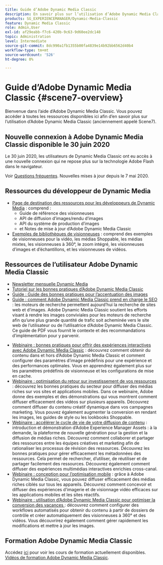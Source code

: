 ```yaml
---
title: Guide d’Adobe Dynamic Media Classic
description: En savoir plus sur l’utilisation d’Adobe Dynamic Media Classic pour gérer vos vidéos, vos vidéos, vos vidéos, etc. avec la documentation AEM Cloud Services.
products: SG_EXPERIENCEMANAGER/Dynamic-Media-Classic
feature: Dynamic Media Classic
role: Admin,User
exl-id: af29eabb-f7c6-420b-9c63-9d60ee2dc148
topic: Administration
level: Intermediate
source-git-commit: 8dc990a1fb1355b00fa4839e14b92bb6562d40b4
workflow-type: tm+mt
source-wordcount: '526'
ht-degree: 0%

---
```


# Guide d’Adobe Dynamic Media Classic {#scene7-overview}

Bienvenue dans l’aide d’Adobe Dynamic Media Classic. Vous pouvez accéder à toutes les ressources disponibles ici afin d’en savoir plus sur l’utilisation d’Adobe Dynamic Media Classic (anciennement appelé Scene7).

## Nouvelle connexion à Adobe Dynamic Media Classic disponible le 30 juin 2020

Le 30 juin 2020, les utilisateurs de Dynamic Media Classic ont eu accès à une nouvelle connexion qui ne repose plus sur la technologie Adobe Flash dans le navigateur.

Voir [Questions fréquentes](new-ui-2020.md). Nouvelles mises à jour depuis le 7 mai 2020.

## Ressources du développeur de Dynamic Media

* [Page de destination des ressources pour les développeurs de Dynamic Media](https://experienceleague.adobe.com/en/docs/dynamic-media-developer-resources) : comprend :
   * Guide de référence des visionneuses
   * API de diffusion d’images/rendu d’images
   * API du système de production d’images
   * et Notes de mise à jour d’Adobe Dynamic Media Classic
* [Exemples de bibliothèques de visionneuses](https://landing.adobe.com/en/na/dynamic-media/ctir-2755/live-demos.html) : comprend des exemples de visionneuses pour la vidéo, les médias Shoppable, les médias mixtes, les visionneuses à 360°, le zoom intégré, les visionneuses d’images et d’échantillons, et les visionneuses de vidéos.

## Ressources de l’utilisateur Adobe Dynamic Media Classic

* [Newsletter mensuelle Dynamic Media](dynamic-media-newsletter.md)
* [Tutoriel sur les bonnes pratiques d’Adobe Dynamic Media Classic](https://experienceleague.adobe.com/en/docs/experience-manager-learn/dynamic-media-classic-tutorial/overview)
* [Guide : Guide des bonnes pratiques pour l’accentuation des images](/help/using/assets/s7_sharpening_images.pdf)
* [Guide : comment Adobe Dynamic Media Classic prend en charge le SEO ](/help/using/assets/s7_seo.pdf) : les moteurs de recherche permettent aujourd’hui la recherche de sites web et d’images. Adobe Dynamic Media Classic soutient les efforts visant à rendre les images conviviales pour les moteurs de recherche afin qu’une plus grande quantité de trafic soit acheminée vers le site web de l’utilisateur ou de l’utilisatrice d’Adobe Dynamic Media Classic. Ce guide de PDF vous fournit le contexte et des recommandations d’implémentation pour y parvenir.
<!-- * [Webinar: Best Practices for Responsive Design](http://offers.adobe.com/en/na/marketing/landings/_40458_responsive_design_live_on_demand_webinar.html): Learn practical tips on how to improve your mobile strategy. See real-world examples of responsive design in action. Create one primary asset that works across multiple devices and increase mobile performance by dynamically changing the resolution of images or the orientation of images for portrait or landscape displays. Learn how to also dynamically crop, scale, or resize images. -->
* [Webinaire : bonnes pratiques pour offrir des expériences interactives avec Adobe Dynamic Media Classic](https://seminars.adobeconnect.com/p7wb8ej3u6d/) : découvrez comment obtenir du contenu dans et hors d’Adobe Dynamic Media Classic et comment configurer des paramètres d’image prédéfinis pour une expérience et des performances optimales. Vous en apprendrez également plus sur les paramètres prédéfinis de visionneuse et les configurations de mise en cache.
* [Webinaire : optimisation du retour sur investissement de vos ressources](https://adobecustomersuccess.adobeconnect.com/p5ar3hfrrec/?launcher=false&fcsContent=true&pbMode=normal&proto=true) : découvrez les bonnes pratiques du secteur pour diffuser des médias riches sur vos sites et applications mobiles. Dans ce webinaire, Adobe donne des exemples et des démonstrations qui vous montrent comment diffuser efficacement des vidéos sur plusieurs appareils. Découvrez comment diffuser du contenu créatif dynamique dans vos campagnes marketing. Vous pouvez également augmenter la conversion en rendant les images, les guides de style ou les lookbooks Shoppable.
* [Webinaire : accélérer le cycle de vie de votre diffusion de contenu](https://adobecustomersuccess.adobeconnect.com/p88ducm9pqv/) : introduction et démonstration d’Adobe Experience Manager Assets : à la demande, la plateforme de nouvelle génération pour la gestion et la diffusion de médias riches. Découvrez comment collaborer et partager des ressources entre les équipes créatives et marketing afin de rationaliser les processus de révision des ressources. Découvrez les bonnes pratiques pour gérer efficacement les métadonnées des ressources. Cela permet de rechercher, d’utiliser, de réutiliser et de partager facilement des ressources. Découvrez également comment diffuser des expériences multimédias interactives enrichies cross-canal.
* [Webinaire : conception pour l’optimisation mobile](https://adobecustomersuccess.adobeconnect.com/p6oqd3wydif/?launcher=false&fcsContent=true&pbMode=normal&proto=true) : grâce à Adobe Dynamic Media Classic, vous pouvez diffuser efficacement des médias riches ciblés sur tous les appareils. Découvrez comment concevoir et diffuser des expériences d’imagerie et de visionnage vidéo efficaces sur les applications mobiles et les sites réactifs.
* [Webinaire : utilisation d’Adobe Dynamic Media Classic pour optimiser la conversion des vacances ](https://adobecustomersuccess.adobeconnect.com/p32n1yr85c9/?proto=true) : découvrez comment configurer des workflows automatisés pour obtenir du contenu à partir de dossiers de contrôle et créer automatiquement des visionneuses à 360° et des vidéos. Vous découvrirez également comment gérer rapidement les modifications et mettre à jour les images.

## Formation Adobe Dynamic Media Classic

Accédez [ici](https://learning.adobe.com/catalog.html#product=adobe-scene7) pour voir les cours de formation actuellement disponibles.
[Vidéos de formation Adobe Dynamic Media Classic](/help/using/training-videos.md).
